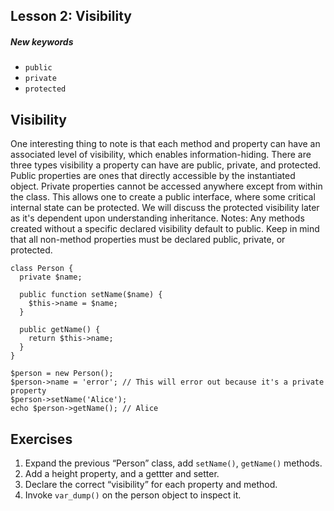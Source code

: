 ## Lesson 2: Visibility

##### New keywords
- `public`
- `private`
- `protected`

## Visibility

One interesting thing to note is that each method and property can have an associated level of visibility, which enables information-hiding. There are three types visibility a property can have are public, private, and protected.
Public properties are ones that directly accessible by the instantiated object.
Private properties cannot be accessed anywhere except from within the class. This allows one to create a public interface, where some critical internal state can be protected. 
We will discuss the protected visibility later as it's dependent upon understanding inheritance.
Notes: Any methods created without a specific declared visibility default to public. Keep in mind that all non-method properties must be declared public, private, or protected.

```
class Person {
  private $name;

  public function setName($name) {
    $this->name = $name;
  }

  public getName() {
    return $this->name;
  }
}

$person = new Person();
$person->name = 'error'; // This will error out because it's a private property
$person->setName('Alice');
echo $person->getName(); // Alice
```

## Exercises

1. Expand the previous “Person” class, add `setName()`, `getName()` methods.
2. Add a height property, and a gettter and setter.
3. Declare the correct “visibility” for each property and method.
4. Invoke `var_dump()` on the person object to inspect it.

